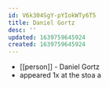 ```yaml
---
id: V6k304SgY-pYIokWTy6T5
title: Daniel Gortz
desc: ''
updated: 1639759645924
created: 1639759645924
---
```



- [[person]] - Daniel Gortz
- appeared 1x at the stoa
a
